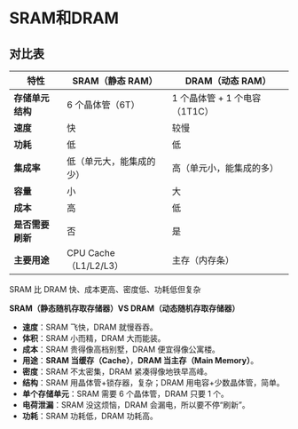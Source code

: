 # SRAM和DRAM

## 对比表

| 特性             | **SRAM（静态 RAM）**     | **DRAM（动态 RAM）**          |
| ---------------- | ------------------------ | ----------------------------- |
| **存储单元结构** | 6 个晶体管（6T）         | 1 个晶体管 + 1 个电容（1T1C） |
| **速度**         | 快                       | 较慢                          |
| **功耗**         | 低                       | 低                            |
| **集成率**       | 低（单元大，能集成的少） | 高（单元小，能集成的多）      |
| **容量**         | 小                       | 大                            |
| **成本**         | 高                       | 低                            |
| **是否需要刷新** | 否                       | 是                            |
| **主要用途**     | CPU Cache（L1/L2/L3）    | 主存（内存条）                |

SRAM 比 DRAM 快、成本更高、密度低、功耗低但复杂

**SRAM（静态随机存取存储器）VS  DRAM（动态随机存取存储器）** 

- **速度**：SRAM 飞快，DRAM 就慢吞吞。
- **体积**：SRAM 小而精，DRAM 大而能装。
- **成本**：SRAM 贵得像高档别墅，DRAM 便宜得像公寓楼。
- **用途**：**SRAM 当缓存（Cache）**，**DRAM 当主存（Main Memory）**。
- **密度**：SRAM 不太密集，DRAM 紧凑得像地铁早高峰。
- **结构**：SRAM 用晶体管+锁存器，复杂；DRAM 用电容+少数晶体管，简单。
- **单个存储单元**：SRAM 需要 6 个晶体管，DRAM 只要 1 个。
- **电荷泄漏**：SRAM 没这烦恼，DRAM 会漏电，所以要不停“刷新”。
- **功耗**：SRAM 功耗低，DRAM 功耗高。
